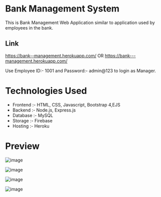 # Bank Management System
This is Bank Management Web Application similar to application used by employees in the bank.
## Link
https://bank--management.herokuapp.com/
OR
https://bank---management.herokuapp.com/

Use Employee ID:- 1001 and Password:- admin@123 to login as Manager.

# Technologies Used
* Frontend :- HTML, CSS, Javascript, Bootstrap 4,EJS
* Backend :- Node.js, Express.js
* Database :- MySQL
* Storage :- Firebase
* Hosting :- Heroku


# Preview
![image](https://i.ibb.co/4STBy1Q/Screenshot-128.png)


![image](https://i.ibb.co/M56nVyN/Screenshot-163.png)


![image](https://i.ibb.co/mX7mNzj/Screenshot-164.png)


![image](https://i.ibb.co/s5G0drv/Screenshot-165.png)
